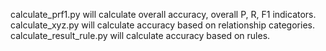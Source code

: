 calculate_prf1.py will calculate overall accuracy, overall P, R, F1 indicators.
calculate_xyz.py will calculate accuracy based on relationship categories.
calculate_result_rule.py will calculate accuracy based on rules.
